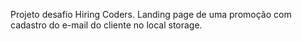 Projeto desafio Hiring Coders. Landing page de uma promoção com cadastro do e-mail do cliente no local storage.